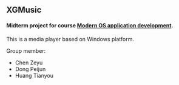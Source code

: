 ## XGMusic

#### Midterm project for course [Modern OS application development](http://appdev.sysu.edu.cn/wiki/doku.php?id=mosad2014).

This is a media player based on Windows platform.

Group member:
*   Chen Zeyu
*   Dong Peijun
*   Huang Tianyou

